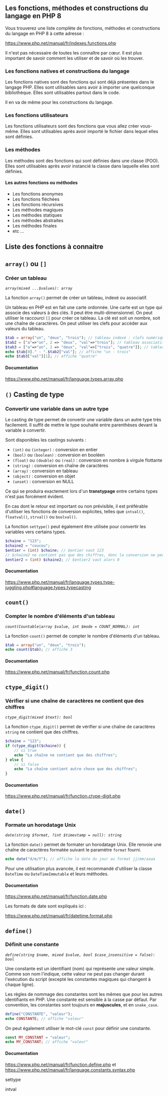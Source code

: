 ## Les fonctions, méthodes et constructions du langage en PHP 8


Vous trouverez une liste complète de fonctions, méthodes et constructions du langage en PHP 8 à cette adresse :

https://www.php.net/manual/fr/indexes.functions.php

Il n'est pas nécessaire de toutes les connaître par cœur. Il est plus important de savoir comment les utiliser et de savoir où les trouver.

### Les fonctions natives et constructions du langage

Les fonctions natives sont des fonctions qui sont déjà présentes dans le langage PHP. Elles sont utilisables sans avoir à importer une quelconque bibliothèque. Elles sont utilisables partout dans le code.

Il en va de même pour les constructions du langage.

### Les fonctions utilisateurs

Les fonctions utilisateurs sont des fonctions que vous allez créer vous-même. Elles sont utilisables après avoir importé le fichier dans lequel elles sont définies.

### Les méthodes

Les méthodes sont des fonctions qui sont définies dans une classe (POO). Elles sont utilisables après avoir instancié la classe dans laquelle elles sont définies.

#### Les autres fonctions ou méthodes

- Les fonctions anonymes
- Les fonctions fléchées
- Les fonctions récursives
- Les méthodes magiques
- Les méthodes statiques
- Les méthodes abstraites
- Les méthodes finales
- etc ...



## Liste des fonctions à connaitre

## `array()` ou `[]`
### Créer un tableau

*`array(mixed ...$values): array`*

La fonction `array()` permet de créer un tableau, indexé ou associatif.

Un tableau en PHP est en fait une carte ordonnée. Une carte est un type qui associe des valeurs à des clés.
Il peut être multi-dimensionnel. On peut utiliser le raccourci `[]` pour créer ce tableau. La clé est soit un nombre, soit une chaîne de caractères. On peut utiliser les clefs pour accéder aux valeurs du tableau.

```php
$tab = array("un", "deux", "trois"); // tableau indexé : clefs numériques (0, 1, 2)
$tab2 = ["a"=>"un", 2 => "deux", "val"=>"trois"]; // tableau associatif
$tab3 = ["a"=>"un", 2 => "deux", "val"=>["trois", "quatre"]]; // tableau multi-dimensionnel
echo $tab[0]." - ".$tab2["val"]; // affiche "un - trois"
echo $tab3["val"][1]; // affiche "quatre"
```

#### Documentation
https://www.php.net/manual/fr/language.types.array.php

## `()` Casting de type
### Convertir une variable dans un autre type

Le casting de type permet de convertir une variable dans un autre type très facilement. Il suffit de mettre le type souhaité entre parenthèses devant la variable à convertir.

Sont disponibles les castings suivants :

- `(int)` ou `(integer)` : conversion en entier
- `(bool)` ou `(boolean)` : conversion en booléen
- `(float)` ou `(double)` ou `(real)` : conversion en nombre à virgule flottante
- `(string)` : conversion en chaîne de caractères
- `(array)` : conversion en tableau
- `(object)` : conversion en objet
- `(unset)` : conversion en NULL

Ce qui se produira exactement lors d'un **transtypage** entre certains types n'est pas forcément évident. 

En cas dont le retour est important ou non prévisible, il est préférable d'utiliser les fonctions de conversion explicites, telles que `intval()`, `floatval()`, `strval()` ou `boolval()`. 

La fonction `settype()` peut également être utilisée pour convertir les variables vers certains types.

```php
$chaine = "123";
$chaine2 = "coucou";
$entier = (int) $chaine; // $entier vaut 123
// $chaine2 ne contient pas que des chiffres, donc la conversion ne peut pas se faire
$entier2 = (int) $chaine2; // $entier2 vaut alors 0

```

#### Documentation
https://www.php.net/manual/fr/language.types.type-juggling.php#language.types.typecasting


## `count()`
### Compter le nombre d'éléments d'un tableau

*`count(Countable|array $value, int $mode = COUNT_NORMAL): int`*

La fonction `count()` permet de compter le nombre d'éléments d'un tableau.

```php
$tab = array("un", "deux", "trois");
echo count($tab); // affiche 3
```

#### Documentation
https://www.php.net/manual/fr/function.count.php

## `ctype_digit()`
### Vérifier si une chaîne de caractères ne contient que des chiffres

*`ctype_digit(mixed $text): bool`*

La fonction `ctype_digit()` permet de vérifier si une chaîne de caractères `string` ne contient que des chiffres.

```php
$chaine = "123";
if (ctype_digit($chaine)) {
    // si true
    echo "La chaîne ne contient que des chiffres";
} else {
    // si false
    echo "La chaîne contient autre chose que des chiffres";
}
```

#### Documentation
https://www.php.net/manual/fr/function.ctype-digit.php


## `date()`
### Formate un horodatage Unix

*`date(string $format, ?int $timestamp = null): string`*

La fonction `date()` permet de formater un horodatage Unix. Elle renvoie une chaîne de caractères formatée suivant le paramètre `format` fourni.

```php
echo date("d/m/Y"); // affiche la date du jour au format jj/mm/aaaa
```

Pour une utilisation plus avancée, il est recommandé d'utiliser la classe `DateTime` ou `DateTimeImmutable` et leurs méthodes.

#### Documentation
https://www.php.net/manual/fr/function.date.php

Les formats de date sont expliqués ici :

https://www.php.net/manual/fr/datetime.format.php

## `define()`
### Définit une constante

*`define(string $name, mixed $value, bool $case_insensitive = false): bool`*

Une constante est un identifiant (nom) qui représente une valeur simple. Comme son nom l'indique, cette valeur ne peut pas changer durant l'exécution du script (excepté les constantes magiques qui changent à chaque ligne).

Les règles de nommage des constantes sont les mêmes que pour les autres identifiants en PHP. Une constante est sensible à la casse par défaut. Par convention, les constantes sont toujours en **majuscules**, et en `snake_case`.

```php
define("CONSTANTE", "valeur");
echo CONSTANTE; // affiche "valeur"
```

On peut également utiliser le mot-clé `const` pour définir une constante.

```php
const MY_CONSTANT = "valeur";
echo MY_CONSTANT; // affiche "valeur"
```


#### Documentation
https://www.php.net/manual/fr/function.define.php et https://www.php.net/manual/fr/language.constants.syntax.php




settype 

intval


